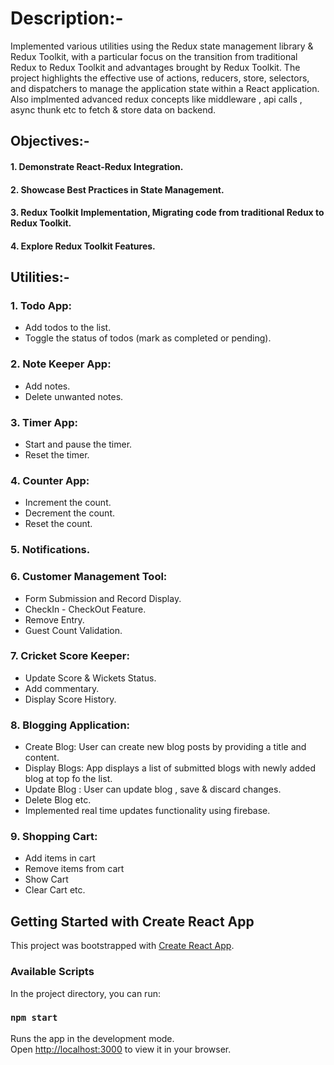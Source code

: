 # Description:-
Implemented various utilities using the Redux state management library & Redux Toolkit, with a particular focus on the transition from traditional Redux to Redux Toolkit and advantages brought by Redux Toolkit. The project highlights the effective use of actions, reducers, store, selectors, and dispatchers to manage the application state within a React application. Also implmented advanced redux concepts like middleware , api calls , async thunk etc to fetch & store data on backend.

## Objectives:-
#### 1. Demonstrate React-Redux Integration.

#### 2. Showcase Best Practices in State Management.

#### 3. Redux Toolkit Implementation, Migrating code from traditional Redux to Redux Toolkit.

#### 4. Explore Redux Toolkit Features.


## Utilities:-

### 1. Todo App:
 - Add todos to the list.
 - Toggle the status of todos (mark as completed or pending).


### 2. Note Keeper App:
 - Add notes.
 - Delete unwanted notes.

### 3. Timer App:
 - Start and pause the timer.
 - Reset the timer.

### 4. Counter App:
 - Increment the count.
 - Decrement the count.
 - Reset the count.

### 5. Notifications.

### 6. Customer Management Tool:
 - Form Submission and Record Display.
 - CheckIn - CheckOut Feature.
 - Remove Entry.
 - Guest Count Validation.

### 7. Cricket Score Keeper:
 - Update Score & Wickets Status.
 - Add commentary.
 - Display Score History.

### 8. Blogging Application:
 - Create Blog: User can create new blog posts by providing a title and content.
 - Display Blogs: App displays a list of submitted blogs with newly added blog at top fo the list.
 - Update Blog : User can update blog , save & discard changes.
 - Delete Blog etc.
 - Implemented real time updates functionality using firebase.

### 9. Shopping Cart:
 - Add items in cart
 - Remove items from cart
 - Show Cart
 - Clear Cart etc.

## Getting Started with Create React App

This project was bootstrapped with [Create React App](https://github.com/facebook/create-react-app).

### Available Scripts

In the project directory, you can run:

### `npm start`

Runs the app in the development mode.\
Open [http://localhost:3000](http://localhost:3000) to view it in your browser.
